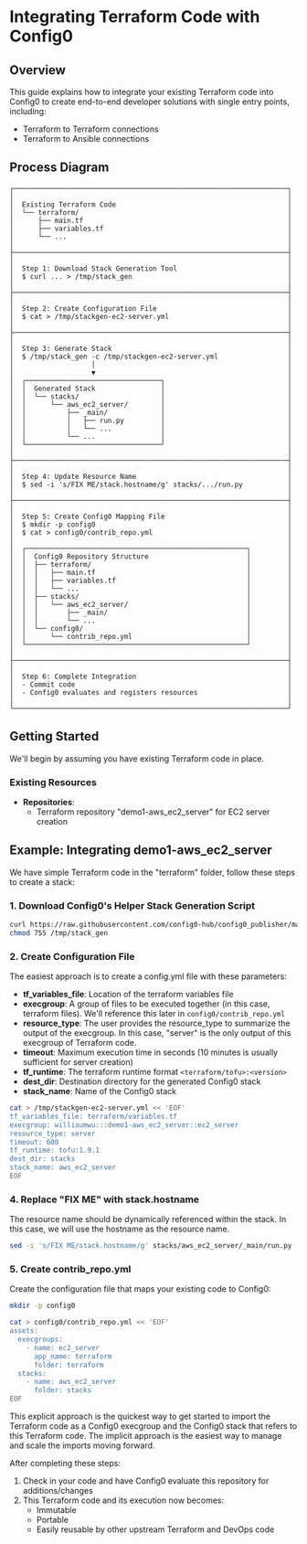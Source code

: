 # Integrating Terraform Code with Config0

## Overview
This guide explains how to integrate your existing Terraform code into Config0 to create end-to-end developer solutions with single entry points, including:
- Terraform to Terraform connections
- Terraform to Ansible connections

## Process Diagram
```
┌───────────────────────────────────────────────────────────────────┐
│                                                                   │
│  Existing Terraform Code                                          │
│  └── terraform/                                                   │
│      ├── main.tf                                                  │
│      ├── variables.tf                                             │
│      └── ...                                                      │
│                                                                   │
├───────────────────────────────────────────────────────────────────┤
│                                                                   │
│  Step 1: Download Stack Generation Tool                           │
│  $ curl ... > /tmp/stack_gen                                      │
│                                                                   │
├───────────────────────────────────────────────────────────────────┤
│                                                                   │
│  Step 2: Create Configuration File                                │
│  $ cat > /tmp/stackgen-ec2-server.yml                             │
│                                                                   │
├───────────────────────────────────────────────────────────────────┤
│                                                                   │
│  Step 3: Generate Stack                                           │
│  $ /tmp/stack_gen -c /tmp/stackgen-ec2-server.yml                 │
│                   │                                               │
│                   ▼                                               │
│  ┌─────────────────────────────────┐                              │
│  │  Generated Stack                │                              │
│  │  └── stacks/                    │                              │
│  │      └── aws_ec2_server/        │                              │
│  │          ├── _main/             │                              │
│  │          │   ├── run.py         │                              │
│  │          │   └── ...            │                              │
│  │          └── ...                │                              │
│  └─────────────────────────────────┘                              │
│                                                                   │
├───────────────────────────────────────────────────────────────────┤
│                                                                   │
│  Step 4: Update Resource Name                                     │
│  $ sed -i 's/FIX ME/stack.hostname/g' stacks/.../run.py           │
│                                                                   │
├───────────────────────────────────────────────────────────────────┤
│                                                                   │
│  Step 5: Create Config0 Mapping File                              │
│  $ mkdir -p config0                                               │
│  $ cat > config0/contrib_repo.yml                                 │
│                                                                   │
│  ┌──────────────────────────────────────────────────────┐         │
│  │  Config0 Repository Structure                        │         │
│  │  ├── terraform/                                      │         │
│  │  │   ├── main.tf                                     │         │
│  │  │   ├── variables.tf                                │         │
│  │  │   └── ...                                         │         │
│  │  ├── stacks/                                         │         │
│  │  │   └── aws_ec2_server/                             │         │
│  │  │       ├── _main/                                  │         │
│  │  │       └── ...                                     │         │
│  │  └── config0/                                        │         │
│  │      └── contrib_repo.yml                            │         │
│  └──────────────────────────────────────────────────────┘         │
│                                                                   │
├───────────────────────────────────────────────────────────────────┤
│                                                                   │
│  Step 6: Complete Integration                                     │
│  - Commit code                                                    │
│  - Config0 evaluates and registers resources                      │
│                                                                   │
└───────────────────────────────────────────────────────────────────┘
```

## Getting Started
We'll begin by assuming you have existing Terraform code in place.

### Existing Resources
- **Repositories**:
  - Terraform repository "demo1-aws_ec2_server" for EC2 server creation

## Example: Integrating demo1-aws_ec2_server

We have simple Terraform code in the "terraform" folder, follow these steps to create a stack:

### 1. Download Config0's Helper Stack Generation Script
```bash
curl https://raw.githubusercontent.com/config0-hub/config0_publisher/main/config0_publisher/bin/stack_gen -o /tmp/stack_gen
chmod 755 /tmp/stack_gen
```

### 2. Create Configuration File
The easiest approach is to create a config.yml file with these parameters:

- **tf_variables_file**: Location of the terraform variables file
- **execgroup**: A group of files to be executed together (in this case, terraform files). We'll reference this later in `config0/contrib_repo.yml`
- **resource_type**: The user provides the resource_type to summarize the output of the execgroup. In this case, "server" is the only output of this execgroup of Terraform code.
- **timeout**: Maximum execution time in seconds (10 minutes is usually sufficient for server creation)
- **tf_runtime**: The terraform runtime format `<terraform/tofu>:<version>`
- **dest_dir**: Destination directory for the generated Config0 stack
- **stack_name**: Name of the Config0 stack

```bash
cat > /tmp/stackgen-ec2-server.yml << 'EOF'
tf_variables_file: terraform/variables.tf
execgroup: williaumwu:::demo1-aws_ec2_server::ec2_server
resource_type: server
timeout: 600
tf_runtime: tofu:1.9.1
dest_dir: stacks
stack_name: aws_ec2_server
EOF
```

### 4. Replace "FIX ME" with stack.hostname 

The resource name should be dynamically referenced within the stack. In this case, we will use the hostname as the resource name.

```bash
sed -i 's/FIX ME/stack.hostname/g' stacks/aws_ec2_server/_main/run.py
```

### 5. Create contrib_repo.yml

Create the configuration file that maps your existing code to Config0:

```bash
mkdir -p config0

cat > config0/contrib_repo.yml << 'EOF'
assets:
  execgroups:
    - name: ec2_server
      app_name: terraform
      folder: terraform
  stacks:
    - name: aws_ec2_server
      folder: stacks
EOF
```

This explicit approach is the quickest way to get started to import the Terraform code as a Config0 execgroup and the Config0 stack that refers to this Terraform code. The implicit approach is the easiest way to manage and scale the imports moving forward.

After completing these steps:
1. Check in your code and have Config0 evaluate this repository for additions/changes
2. This Terraform code and its execution now becomes:
   - Immutable
   - Portable
   - Easily reusable by other upstream Terraform and DevOps code
